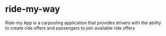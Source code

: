 # ride-my-way
Ride-my App is a carpooling application that provides drivers with the ability to create ride offers  and passengers to join available ride offers
